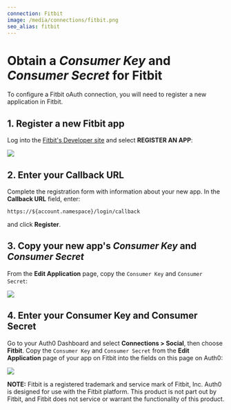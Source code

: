 ```yaml
---
connection: Fitbit
image: /media/connections/fitbit.png
seo_alias: fitbit
---
```


# Obtain a *Consumer Key* and *Consumer Secret* for Fitbit

To configure a Fitbit oAuth connection, you will need to register a new application in Fitbit.

## 1. Register a new Fitbit app

Log into the [Fitbit's Developer site](https://dev.fitbit.com) and select **REGISTER AN APP**:

![](/media/articles/connections/social/fitbit/fitbit-register-1.png)

## 2. Enter your Callback URL

Complete the registration form with information about your new app. In the **Callback URL** field, enter:

	https://${account.namespace}/login/callback

and click **Register**.

## 3. Copy your new app's *Consumer Key* and *Consumer Secret*

From the **Edit Application** page, copy the `Consumer Key` and `Consumer Secret`:

![](/media/articles/connections/social/fitbit/fitbit-register-2.png)

## 4. Enter your Consumer Key and Consumer Secret

Go to your Auth0 Dashboard and select **Connections > Social**, then choose **Fitbit**. Copy the `Consumer Key` and `Consumer Secret` from the **Edit Application** page of your app on Fitbit into the fields on this page on Auth0:

![](/media/articles/connections/social/fitbit/fitbit-register-3.png)

**NOTE:** Fitbit is a registered trademark and service mark of Fitbit, Inc. Auth0 is designed for use with the Fitbit platform. This product is not part out by Fitbit, and Fitbit does not service or warrant the functionality of this product.
